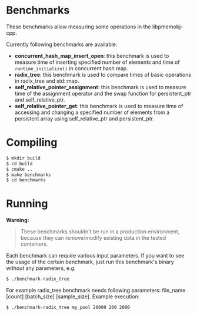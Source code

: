 # Benchmarks

These benchmarks allow measuring some operations in the libpmemobj-cpp.

Currently following benchmarks are available:
- **concurrent_hash_map_insert_open**: this benchmark is used to measure time of inserting specified number of elements and time of `runtime_initialize()` in concurrent hash map.
- **radix_tree**: this benchmark is used to compare times of basic operations in radix_tree and std::map.
- **self_relative_pointer_assignment**: this benchmark is used to measure time of the assignment operator and the swap function for persistent_ptr and self_relative_ptr.
- **self_relative_pointer_get**: this benchmark is used to measure time of accessing and changing a specified number of elements from a persistent array using self_relative_ptr and persistent_ptr.

# Compiling

```sh
$ mkdir build
$ cd build
$ cmake ..
$ make benchmarks
$ cd benchmarks
```

# Running

**Warning:**
>These benchmarks shouldn't be run in a production environment, because they can remove/modify existing data in the tested containers.

Each benchmark can require various input parameters. If you want to see the usage of the certain benchmark, just run this benchmark's binary without any parameters, e.g.
```sh
$ ./benchmark-radix_tree
```
For example radix_tree benchmark needs following parameters: file_name \[count] \[batch_size] \[sample_size]. Example execution:
```sh
$ ./benchmark-radix_tree my_pool 20000 200 2000
```
